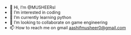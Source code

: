 - 👋 Hi, I’m @MUSHEERsl
- 👀 I’m interested in coding
- 🌱 I’m currently learning python 
- 💞️ I’m looking to collaborate on game engineering 
- 📫 How to reach me on gmail aashifmusheer0@gmail.com
